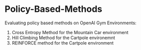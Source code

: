 # Policy-Based-Methods

Evaluating policy based methods on OpenAI Gym Environments:

1. Cross Entropy Method for the Mountain Car environment
1. Hill Climbing Method for the Cartpole environemnt
1. REINFORCE method for the Cartpole environment
